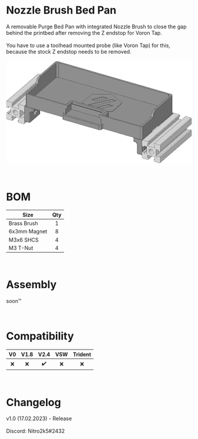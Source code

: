 # Nozzle Brush Bed Pan
A removable Purge Bed Pan with integrated Nozzle Brush to close the gap behind the printbed after removing the Z endstop for Voron Tap.
<br><br>
You have to use a toolhead mounted probe (like Voron Tap) for this, because the stock Z endstop needs to be removed.
<br><br>
![Mod_Img](Images/nozzlebrush_bedpan.PNG)

<br>

# BOM
|Size|Qty|
|---|:---:|
|Brass Brush|1|
|6x3mm Magnet|8|
|M3x6 SHCS|4|
|M3 T-Nut|4|

<br>

# Assembly
soon:tm:

<br>

# Compatibility

|V0|V1.8|V2.4|VSW|Trident|
|:---:|:---:|:---:|:---:|:---:|
| :x: | :x: | :heavy_check_mark: | :x: | :x: |

<br>

# Changelog
v1.0 (17.02.2023) - Release
<br><br>
Discord: Nitro2k5#2432
<br>
